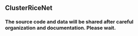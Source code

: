 ## ClusterRiceNet

### The source code and data will be shared after careful organization and documentation. Please wait.
